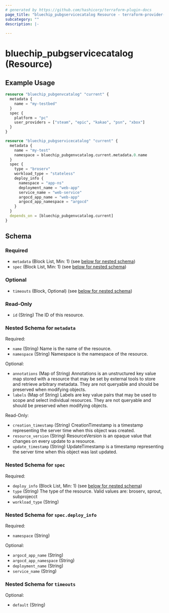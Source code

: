 ```yaml
---
# generated by https://github.com/hashicorp/terraform-plugin-docs
page_title: "bluechip_pubgservicecatalog Resource - terraform-provider-bluechip"
subcategory: ""
description: |-
  
---
```


# bluechip_pubgservicecatalog (Resource)



## Example Usage

```terraform
resource "bluechip_pubgenvcatalog" "current" {
  metadata {
    name = "my-testbed"
  }
  spec {
    platform = "pc"
    user_providers = ["steam", "epic", "kakao", "psn", "xbox"]
  }
}

resource "bluechip_pubgservicecatalog" "current" {
  metadata {
    name = "my-test"
    namespace = bluechip_pubgenvcatalog.current.metadata.0.name
  }
  spec {
    type = "broserv"
    workload_type = "stateless"
    deploy_info {
      namespace = "app-ns"
      deployment_name = "web-app"
      service_name = "web-service"
      argocd_app_name = "web-app"
      argocd_app_namespace = "argocd"
    }
  }
  depends_on = [bluechip_pubgenvcatalog.current]
}
```

<!-- schema generated by tfplugindocs -->
## Schema

### Required

- `metadata` (Block List, Min: 1) (see [below for nested schema](#nestedblock--metadata))
- `spec` (Block List, Min: 1) (see [below for nested schema](#nestedblock--spec))

### Optional

- `timeouts` (Block, Optional) (see [below for nested schema](#nestedblock--timeouts))

### Read-Only

- `id` (String) The ID of this resource.

<a id="nestedblock--metadata"></a>
### Nested Schema for `metadata`

Required:

- `name` (String) Name is the name of the resource.
- `namespace` (String) Namespace is the namespace of the resource.

Optional:

- `annotations` (Map of String) Annotations is an unstructured key value map stored with a resource that may be set by external tools to store and retrieve arbitrary metadata. They are not queryable and should be preserved when modifying objects.
- `labels` (Map of String) Labels are key value pairs that may be used to scope and select individual resources. They are not queryable and should be preserved when modifying objects.

Read-Only:

- `creation_timestamp` (String) CreationTimestamp is a timestamp representing the server time when this object was created.
- `resource_version` (String) ResourceVersion is an opaque value that changes on every update to a resource.
- `update_timestamp` (String) UpdateTimestamp is a timestamp representing the server time when this object was last updated.


<a id="nestedblock--spec"></a>
### Nested Schema for `spec`

Required:

- `deploy_info` (Block List, Min: 1) (see [below for nested schema](#nestedblock--spec--deploy_info))
- `type` (String) The type of the resource. Valid values are: broserv, sprout, subprojecct
- `workload_type` (String)

<a id="nestedblock--spec--deploy_info"></a>
### Nested Schema for `spec.deploy_info`

Required:

- `namespace` (String)

Optional:

- `argocd_app_name` (String)
- `argocd_app_namespace` (String)
- `deployment_name` (String)
- `service_name` (String)



<a id="nestedblock--timeouts"></a>
### Nested Schema for `timeouts`

Optional:

- `default` (String)
